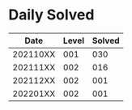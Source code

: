 # Daily Solved

|Date    |Level |Solved|
|--------|------|------|
|202110XX|   001|   030|
|202111XX|   002|   016|
|202112XX|   002|   001|
|202201XX|   002|   001|
